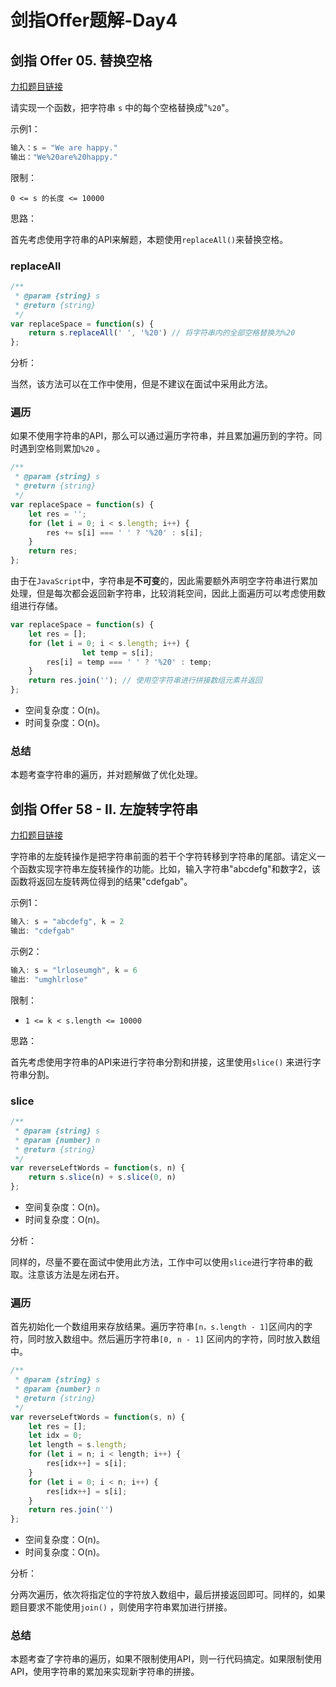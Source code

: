 # 剑指Offer题解-Day4

## **剑指 Offer 05. 替换空格**

[力扣题目链接](https://leetcode-cn.com/leetbook/read/illustration-of-algorithm/50ywkd/)

请实现一个函数，把字符串 `s` 中的每个空格替换成"`%20`"。

示例1：

```jsx
输入：s = "We are happy."
输出："We%20are%20happy."
```

限制：

`0 <= s 的长度 <= 10000`

思路：

首先考虑使用字符串的API来解题，本题使用`replaceAll()`来替换空格。

### replaceAll

```jsx
/**
 * @param {string} s
 * @return {string}
 */
var replaceSpace = function(s) {
    return s.replaceAll(' ', '%20') // 将字符串内的全部空格替换为%20
};
```

分析：

当然，该方法可以在工作中使用，但是不建议在面试中采用此方法。

### 遍历

如果不使用字符串的API，那么可以通过遍历字符串，并且累加遍历到的字符。同时遇到空格则累加`%20` 。

```jsx
/**
 * @param {string} s
 * @return {string}
 */
var replaceSpace = function(s) {
    let res = '';
    for (let i = 0; i < s.length; i++) {
        res += s[i] === ' ' ? '%20' : s[i];
    }
    return res;
};
```

由于在`JavaScript`中，字符串是**不可变**的，因此需要额外声明空字符串进行累加处理，但是每次都会返回新字符串，比较消耗空间，因此上面遍历可以考虑使用数组进行存储。

```jsx
var replaceSpace = function(s) {
    let res = [];
    for (let i = 0; i < s.length; i++) {
				let temp = s[i];
        res[i] = temp === ' ' ? '%20' : temp;
    }
    return res.join(''); // 使用空字符串进行拼接数组元素并返回
};
```

- 空间复杂度：O(n)。
- 时间复杂度：O(n)。

### 总结

本题考查字符串的遍历，并对题解做了优化处理。

## **剑指 Offer 58 - II. 左旋转字符串**

[力扣题目链接](https://leetcode-cn.com/leetbook/read/illustration-of-algorithm/589fz2/)

字符串的左旋转操作是把字符串前面的若干个字符转移到字符串的尾部。请定义一个函数实现字符串左旋转操作的功能。比如，输入字符串"abcdefg"和数字2，该函数将返回左旋转两位得到的结果"cdefgab"。

示例1：

```jsx
输入: s = "abcdefg", k = 2
输出: "cdefgab"
```

示例2：

```jsx
输入: s = "lrloseumgh", k = 6
输出: "umghlrlose"
```

限制：

- `1 <= k < s.length <= 10000`

思路：

首先考虑使用字符串的API来进行字符串分割和拼接，这里使用`slice()` 来进行字符串分割。

### slice

```jsx
/**
 * @param {string} s
 * @param {number} n
 * @return {string}
 */
var reverseLeftWords = function(s, n) {
    return s.slice(n) + s.slice(0, n)
};
```

- 空间复杂度：O(n)。
- 时间复杂度：O(n)。

分析：

同样的，尽量不要在面试中使用此方法，工作中可以使用`slice`进行字符串的截取。注意该方法是左闭右开。

### 遍历

首先初始化一个数组用来存放结果。遍历字符串`[n，s.length - 1]`区间内的字符，同时放入数组中。然后遍历字符串`[0, n - 1]` 区间内的字符，同时放入数组中。

```jsx
/**
 * @param {string} s
 * @param {number} n
 * @return {string}
 */
var reverseLeftWords = function(s, n) {
    let res = [];
    let idx = 0;
    let length = s.length;
    for (let i = n; i < length; i++) {
        res[idx++] = s[i];
    }
    for (let i = 0; i < n; i++) {
        res[idx++] = s[i];
    }
    return res.join('')
};
```

- 空间复杂度：O(n)。
- 时间复杂度：O(n)。

分析：

分两次遍历，依次将指定位的字符放入数组中，最后拼接返回即可。同样的，如果题目要求不能使用`join()` ，则使用字符串累加进行拼接。

### 总结

本题考查了字符串的遍历，如果不限制使用API，则一行代码搞定。如果限制使用API，使用字符串的累加来实现新字符串的拼接。